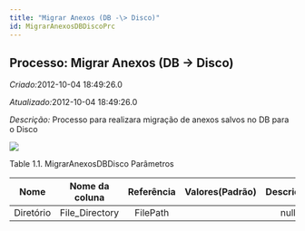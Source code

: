 ```yaml
---
title: "Migrar Anexos (DB -\> Disco)"
id: MigrarAnexosDBDiscoPrc
---
```

<div id="d146568e1" class="section chapter">

<div class="titlepage">

<div>

<div>

## Processo: Migrar Anexos (DB -\> Disco)

</div>

</div>

</div>

<span class="emphasis"> *Criado:*</span>2012-10-04 18:49:26.0

<span class="emphasis">*Atualizado:*</span>2012-10-04 18:49:26.0

<span class="emphasis"> *Descrição:* </span>Processo para realizara
migração de anexos salvos no DB para o Disco

![](/img/manual/MigrarAnexosDBDisco.png)

<div id="d146568e18" class="table">

<div class="table-title">

Table 1.1. MigrarAnexosDBDisco
Parâmetros

</div>

<div class="table-contents">

|   Nome    | Nome da coluna  | Referência | Valores(Padrão) | Descrição | Comentário/Ajuda |
| :-------: | :-------------: | :--------: | :-------------: | :-------: | :--------------: |
| Diretório | File\_Directory |  FilePath  |                 |   null    |       null       |

</div>

</div>

  

</div>
